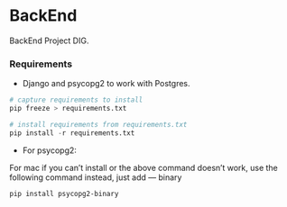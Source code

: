 # BackEnd
BackEnd Project DIG.

### Requirements
- Django and psycopg2 to work with Postgres.
```python
# capture requirements to install
pip freeze > requirements.txt

# install requirements from requirements.txt
pip install -r requirements.txt
```

- For psycopg2:


<aside>
For mac if you can’t install or the above command doesn’t work, use the following command instead, just add — binary
</aside>

```
pip install psycopg2-binary
```
